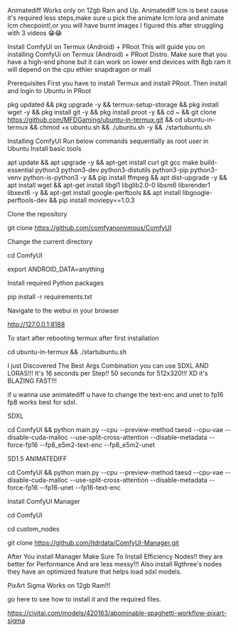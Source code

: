Animatediff Works only on 12gb Ram and Up.
Animatediff lcm is best cause it's required less steps,make sure u pick the animate lcm lora and animate lcm checpoint!,or you will have burnt images
I figured this after struggling with 3 videos 😁😂





Install ComfyUI on Termux (Android) + PRoot This will guide you on installing ComfyUi on Termux (Android) + PRoot Distro. Make sure that you have a high-end phone but it can work on lower end devices with 8gb ram it will depend on the cpu ethier snapdragon or mali

Prerequisites First you have to install Termux and install PRoot. Then install and login to Ubuntu in PRoot


pkg updated && pkg upgrade -y && termux-setup-storage && pkg install wget -y && pkg install git -y && pkg install proot -y && cd ~ && git clone https://github.com/MFDGaming/ubuntu-in-termux.git && cd ubuntu-in-termux && chmod +x ubuntu.sh && ./ubuntu.sh -y && ./startubuntu.sh

Installing ComfyUI Run below commands sequentially as root user in Ubuntu
Install basic tools

apt update && apt upgrade -y && apt-get install curl git gcc make build-essential python3 python3-dev python3-distutils python3-pip python3-venv python-is-python3 -y && pip install ffmpeg && apt dist-upgrade -y && apt install wget && apt-get install libgl1 libglib2.0-0 libsm6 libxrender1 libxext6 -y && apt-get install google-perftools &&
apt install libgoogle-perftools-dev && pip install moviepy==1.0.3


Clone the repository

git clone https://github.com/comfyanonymous/ComfyUI

Change the current directory

cd ComfyUI

export ANDROID_DATA=anything

Install required Python packages

pip install -r requirements.txt


Navigate to the webui in your browser

http://127.0.0.1:8188

To start after rebooting termux after first installation

cd ubuntu-in-termux && ./startubuntu.sh


I just Discovered The Best Args Combination you can use SDXL AND LORAS!!! It's 16 seconds per Step!! 50 seconds for 512x320!!! XD it's BLAZING FAST!!!

if u wanna use animatediff u have to change the text-enc and unet to fp16 fp8 works best for sdxl.


SDXL

cd ComfyUI && python main.py --cpu --preview-method taesd --cpu-vae --disable-cuda-malloc --use-split-cross-attention --disable-metadata --force-fp16 --fp8_e5m2-text-enc --fp8_e5m2-unet

SD1.5 ANIMATEDIFF 

cd ComfyUI && python main.py --cpu --preview-method taesd --cpu-vae --disable-cuda-malloc --use-split-cross-attention --disable-metadata --force-fp16 --fp16-unet --fp16-text-enc

Install ComfyUI Manager

cd ComfyUI

cd custom_nodes

git clone https://github.com/ltdrdata/ComfyUI-Manager.git


After You install Manager Make Sure To Install Efficiency Nodes!! they are better for Performance And are less messy!!! Also install Rgthree's nodes they have an optimized feature that helps load sdxl models.


PixArt Sigma Works on 12gb Ram!!!

go here to see how to install it and the required files.

https://civitai.com/models/420163/abominable-spaghetti-workflow-pixart-sigma